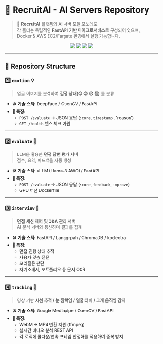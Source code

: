 # 🧠 RecruitAI - AI Servers Repository  

> 🎯 **RecruitAI** 플랫폼의 AI 서버 모듈 모노레포  
> 각 폴더는 독립적인 **FastAPI 기반 마이크로서비스**로 구성되어 있으며,  
> Docker & AWS EC2/Fargate 환경에서 실행 가능합니다.  

<p align="center">
  <img src="https://img.shields.io/badge/Python-3.10+-3776AB?logo=python&logoColor=white" />
  <img src="https://img.shields.io/badge/FastAPI-0.110+-009688?logo=fastapi&logoColor=white" />
  <img src="https://img.shields.io/badge/Docker-Enabled-2496ED?logo=docker&logoColor=white" />
  <img src="https://img.shields.io/badge/AWS-EC2%20%7C%20Fargate-FF9900?logo=amazonaws&logoColor=white" />
</p>

---

## 📂 Repository Structure  

### 1️⃣ `emotion` 💡  
> 얼굴 이미지를 분석하여 **감정 상태(😊 😡 😢 등)** 를 분류  

- 🛠️ **기술 스택:** DeepFace / OpenCV / FastAPI  
- 🌟 **특징:**  
  - `POST /evaluate` → JSON 응답 (`score`, `timestamp` , 'reason')   
  - `GET /health` 헬스 체크 지원
  

---

### 2️⃣ `evaluate` 📝  
> LLM을 활용한 **면접 답변 평가 서버**  
> 점수, 요약, 피드백을 자동 생성  

- 🛠️ **기술 스택:** vLLM (Llama-3 AWQ) / FastAPI  
- 🌟 **특징:**  
  - `POST /evaluate` → JSON 응답 (`score`, `feedback`, `improve`)  
  - GPU 버전 Dockerfile

---

### 3️⃣ `interview` 🎤  
> **면접 세션 제어 및 Q&A 관리 서버**  
> AI 분석 서버와 통신하며 결과를 집계  

- 🛠️ **기술 스택:** FastAPI / Langgrpah / ChromaDB / koelectra
- 🌟 **특징:**  
  - 면접 진행 상태 추적  
  - 사용자 맞춤 질문
  - 꼬리질문 판단  
  - 자기소개서, 포트폴리오 등 문서 OCR
---

### 4️⃣ `tracking` 👀  
> 영상 기반 **시선 추적 / 눈 깜빡임 / 얼굴 터치 / 고개 움직임 감지**  

- 🛠️ **기술 스택:** Google Mediapipe / OpenCV / FastAPI  
- 🌟 **특징:**  
  - WebM → MP4 변환 지원 (ffmpeg)  
  - 실시간 비디오 분석 REST API
  - 각 로직에 쿨다운/연속 프레임 안정화를 적용하여 중복 방지

